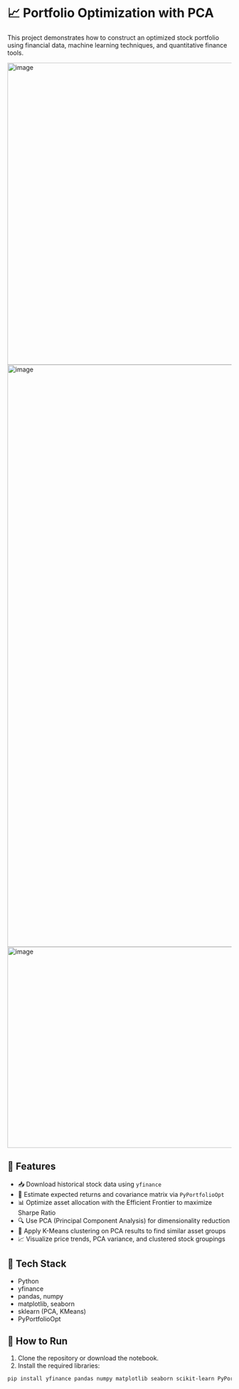 # 📈 Portfolio Optimization with PCA

This project demonstrates how to construct an optimized stock portfolio using financial data, machine learning techniques, and quantitative finance tools.

<img width="1030" height="679" alt="image" src="https://github.com/user-attachments/assets/ba01473c-a8f4-4f7b-8743-a47a0518b457" />

<img width="1990" height="1309" alt="image" src="https://github.com/user-attachments/assets/22fc6266-d61a-42a5-8888-38bf6dd9e399" />

<img width="855" height="452" alt="image" src="https://github.com/user-attachments/assets/fe93c679-86cc-46d7-a1f4-c9a9532e0f39" />


## 🚀 Features

- 📥 Download historical stock data using `yfinance`
- 🧠 Estimate expected returns and covariance matrix via `PyPortfolioOpt`
- 📊 Optimize asset allocation with the Efficient Frontier to maximize Sharpe Ratio
- 🔍 Use PCA (Principal Component Analysis) for dimensionality reduction
- 🎯 Apply K-Means clustering on PCA results to find similar asset groups
- 📈 Visualize price trends, PCA variance, and clustered stock groupings

## 🧪 Tech Stack

- Python
- yfinance
- pandas, numpy
- matplotlib, seaborn
- sklearn (PCA, KMeans)
- PyPortfolioOpt

## 🧰 How to Run

1. Clone the repository or download the notebook.
2. Install the required libraries:

```bash
pip install yfinance pandas numpy matplotlib seaborn scikit-learn PyPortfolioOpt
